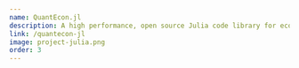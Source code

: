 ```yaml
---
name: QuantEcon.jl
description: A high performance, open source Julia code library for economics
link: /quantecon-jl
image: project-julia.png
order: 3
---
```

